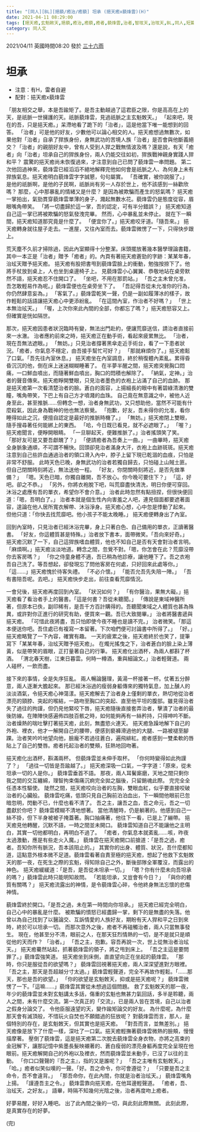 ```yaml
---
title: "[同人][BL][挹藐/癒治/癒藐] 坦承 (挹天癒x藐烽雲)(H)"
date: 2021-04-11 08:29:00
tags: [挹天癒,玄魁敕天,挹藐,癒治,癒藐,癒者,藐烽雲,治者,智玹天,治玹天,BL,同人,短篇]
category: 同人文
---
```


2021/04/11 英國時間08:20 發於 [三十六雨](http://www.36rain.com/read.php?tid=148929)

# 坦承

- 注意：有H，雷者自避
- 配對：挹天癒x藐烽雲

「朋友相交之舉，本是吾踰矩了。是吾主動越過了這君臣之限，你是高高在上的天，是祇脈一世擁護的天。祇脈藐烽雲，見過祇脈之主玄魁敇天。」
「起來吧，現在的吾，只是挹天癒。」呆滯地看了跪下的「治者」，這是他當下唯一能想到的回答。
「治者」可是他的好友，少數他可以論心相交的人。挹天癒想過無數次，如果他對「治者」自承了猂族身份，身無武功的苦境人族「治者」是否會與他斷義絕交？「治者」的親朋好友中，曾有人受到人猂之戰無情波及嗎？還是說，有天「癒者」向「治者」坦承自己的猂族身份，兩人仍能交往如初，猂族戰神親身實踐人猂和平？
震驚的挹天癒尚未恢復過來，才注意到自己已問了藐烽雲一串問題。
第二次他回過神來，藐烽雲已經滔滔不絕地解釋完他如何會是祇脈之人、為何身上未有猂族氣息。挹天癒明白藐烽雲字字誠懇，句句屬實。
「吾確實，被你說服了。」
是他的祇脈啊，是他的子民啊，祇脈尚有另一人存於世上，他不該感到一絲歡欣嗎？
那麼，心中那暴亂的情緒又是什麼？
是因為被欺騙而產生的怒氣嗎？
挹天癒一掌拍出，氣勁貫穿藐烽雲單薄的身子，濺起無數水花。藐烽雲仍是態度從容，眉眼嘴角帶笑。
「將一切盡歸於這一掌，吾的認定，可有半分錯誤？」
挹天癒知道自己這一掌已將被欺騙的怒氣發洩完畢。
然而，心中暴亂並未停止。
就在下一瞬間，挹天癒知道那究竟是什麼了。
「便宜你了。」挹天癒咬牙道。「隨吾來。」
挹天癒轉身就往屋子走去。一進屋，又往內室而去。藐烽雲微愣了一下，只得快步跟上。

<!--more-->

荒天塵不久前才掃除過，因此內室顯得十分整潔。床頭擺放著幾本醫學理論書籍，其中一本正是「治者」贈予「癒者」的。內頁有著挹天癒蒼勁的字跡：某某年春，治玹天贈予挹天癒。
挹天癒有股把書甩到藐烽雲臉上的衝動，勉強按捺下了。他將手杖放到桌上，人也坐到桌邊椅子上。
見藐烽雲小心翼翼、恭敬地站在桌旁默然不語，挹天癒忍不住開口了。
「坐吧，不用在那罰站。」
「吾之主未曾允准，吾怎敢輕易作為呢。」藐烽雲便也在桌旁坐下了。
「吾記得吾從未允准你的行為，你仍然肆意妄為。」
「客氣了。」藐烽雲乾笑一聲，仍是一副如履薄冰的樣子，故作輕鬆的話語讓挹天癒心中更添紛亂。
「在這間內室，作治者不好嗎？」
「世上本無治玹天。」
「喔，上次你來此內間的全部，你都忘了嗎？」挹天癒怒容又上。 
但確實是恍如隔世。

那次，挹天癒因患者狀況臨時有變，無法出門赴約，便讓荒靡送信，請治者直接前來一水澈。
治者應約前來之時，挹天癒正在動手術，看起來疲累無比。
「治者，現在吾無法遮眼。」
「無妨。」只見治者撐著黑傘走近手術台，看了一下患者狀況。「癒者，你氣息不穩定，由吾接手幫忙可好？」
「那就麻煩你了。」挹天癒鬆了口氣。「吾先往內室休息。」
挹天癒坐在內室調息，終於稍復體內紊亂。累得昏昏沉沉的他，倒在床上迷迷糊糊睡著了。
在半夢半醒之間，挹天癒突覺胸口悶痛，一口鮮血噴出，而隨著鮮血噴出，胸口的悶積也解除了。
「納氣，定神。」治者的聲音傳來。挹天癒睜開雙眼，只見治者墨色的衣袍上沾滿了自己的血跡。
那是挹天癒第一次看清楚治者的臉。蒼白的面容，上揚細長的眼中有著碧綠清澈的雙瞳，嘴角帶笑，下巴上有自己方才噴濺的血珠。
自己竟在無意識之中，被他人近身至此，甚至推脈……但轉念一想，治者身無武功，又只想助他，當然不可能有什麼殺氣，因此身為戰神的他也無法察覺。
「抱歉，好友，吾未得你的允准，看你睡得如此之沉，便擅自認定是最好的推脈時機了。」
「無妨。」挹天癒閉上雙眼，隨手搜尋著任何能綁上的東西。
「哈，今日既已看見，就不必遮眼了。」
「喔？」挹天癒聞言，便睜開眼睛。
「一旦聊起天，便難推脈了。」治者搖頭笑了笑。
「那好友可是又要吾獻醜了？」
「便請癒者為吾奏上一曲。」
一曲畢時，挹天癒全身脈象通順，不可謂不暢快。回頭卻見治者滿身大汗，衣袍上血跡斑斑。挹天癒注意到自己些許血通過治者的領口滑入內中，脖子上留下現已乾涸的血痕，只怕是非常不舒服。
此時天色已晚，身無武功的治者若獨自歸去，只怕碰上山賊土匪。但自己閉關時刻將近，無法送他一程。
「好友，你閉關時刻將近，是否先做準備？」
「嗯。天色已暗，你獨自離開，吾不放心。你今晚可要住下？」
「這，好吧。卻之不恭。」
「另外，你將衣袍脫下吧，叫荒靡盡快清洗，明日你便可穿回。沐浴之處應有吾的單衣，希望你不會介意。」
治者此時忽然有點扭捏，但很快便回道：「嗯，吾明白了。」
治者本就是個生性內向害羞之人吧，連見個面都要遮著面容，遑論在他人居所寬衣解帶、沐浴淨身。挹天癒心想，心中忽是悸動了起來。
但他只道：「你快去找荒靡吧。他小孩子不能太晚睡。」
挹天癒便轉身出了內室。

回到內室時，只見治者已經沐浴完畢，身上只著白色、自己備用的單衣，正讀著醫書。
「好友，你這體質甚是特殊。」治者放下書本，面帶微笑。「吾向來好奇。」
挹天癒沉默了一下，自己這猂族嗜血體質，他也不知自己是否有天會對治者言明。
「麻煩啊。」挹天癒淡淡地道。轉念之間，忽覺不對。「嗯，你怎會在此？荒靡沒帶你去客房嗎？」
「你之侍童身體不適，吾已稍為他診療，讓他睡下了。吾之衣袍吾自己洗了。等吾想起，卻發現忘了問他客房在何處，只好回來此處等你。」
「這……」挹天癒愧於待客失禮。
「不必介懷。」
「能否允吾先失陪一陣。」
「吾有書陪吾呢。去吧。」
挹天癒快步走出，前往查看荒靡情況。

一會兒後，挹天癒再度回到內室。
「狀況如何？」
「有你醫治，果無大礙。」挹天癒看了看治者手上的醫書。「這是何書？吾從未聽聞。」
「傳說是東域神醫所著，但原本已佚，副印稀有，是吾千方百計購得的。吾聽聞東域之人體質也甚為殊異，或許對你正進行的研究有助，便買來一觀。吾已大致閱畢。」
治者將醫書遞與挹天癒。
「可惜此夜將盡，吾只怕即使今夜不睡也是讀不完。」
治者微笑。「那這本便送你吧。吾住處已有複寫一本留著。下次咱們便可討論書中所得了。」
「好。」挹天癒略覽了一下內容，確實有趣。
一天的疲累之後，挹天癒終於也笑了，提筆寫下「某某年春，治玹天贈予挹天癒」。
在燭光搖曳之下，治者蒼白的臉上染上薄黃，似是帶笑的眉眼，正打量著自己的行筆。
挹天癒化出酒杯，為兩人都斟了杯酒。
「渭北春天樹，江東日暮雲。何時一樽酒，重與細論文。」治者輕聲道。
兩人碰杯，一飲而盡。

接下來的事情，全是失序狂亂。
兩人暢論醫理，黃湯一杯接著一杯。仗著五分醉意，兩人逐漸大膽起來。
那已經沐浴過的瘦弱身軀傳來的獨特氣息，加上醺人的淡淡酒氣，令挹天癒心神蕩漾。挹天癒解去了治者身上僅剩的單衣，熱切地從治者漂亮的頸脖、突起的喉結，一路吻至胸口的突起、直至他平坦的腹部。雖見得治者失了過往的拘謹，但仍見他緊咬下唇，挹天癒隨後直接套弄治者，擊潰了治者的最後防線。在陣陣快感遍佈四肢百骸之時，如何能夠再有一絲矜持，只得呻吟不斷。
治者燥熱的喘吐擊打著挹天癒，此刻，無盡慾火連天。
挹天癒急躁地解下自己的外袍、裡衣，他才一解開自己的腰帶，便感到褻褲滑過他的大腿、一路被褪至腳踝。治者笑吟吟地望向他，臉龐不若過往蒼白，遍飛緋紅。癒者感到一雙柔軟的唇貼上了自己的雙唇。癒者托起治者的雙頰，狂熱地回吻著。

挹天癒化出酒杯，斟滿兩杯。
但藐烽雲並未伸手取杯。
「你何時變得如此拘謹了？」
「過往一切皆是吾踰越了。」
挹天癒深吸一口氣，一字字道：「原來，從未坦承一切的人是你。」
藐烽雲垂首不語。
那夜，兩人耳鬢廝磨，天地之間只剩你我之間的交互纏綿，理智拘束傷痛沉痾完全拋之腦後，只留銷魂此際。
完完全全任憑本性驅使。
陡然之間，挹天癒咬向治者的左胸，雙眼血紅，似乎要直接咬破治者的心臟般。
藐烽雲吃痛，低頭只見自己胸前泊泊血出，下一瞬間他眼前已忽暗忽明，閃動不已，什麼也看不清了。
吾之主，讓吾之血，吾之命元，吾之一切盡獻於你吧？
藐烽雲模糊不清地想著。
當他清醒時，仍是躺著的。他感到自己一絲不掛，但下半身被被子掩蓋著。胸口抽痛著，他往下一看，已是上了繃帶。
挹天癒見他轉醒，沉默不語，一時之間並未開口。
藐烽雲知道自己不能讓他之主明白，其實一切他都明白，再明白不過了。
「癒者，你氣息本就紊亂……咳，昨夜太過激動，應是有些走火入魔。」
藐烽雲在挹天癒開口前搶道：「是吾之過，癒者。吾知你所有脈況，吾本該阻止的。」
其實你的出身、體質、狀況，吾什麼都知道，這點意外根本微不足道。藐烽雲看著自責至極的挹天癒，想起了他救下玄魁敇天的那一夜，在死生之際的玄魁，得知除自己之外，斷後部隊全軍覆沒，而露出的神色。
挹天癒緩緩道：「是吾，是吾從未坦承一切。」
「嗯？你有什麼未向吾坦承的嗎？」藐烽雲此時只能明知故問。
「若能坦承，又豈會有今日？」
「與你的體質有關嗎？」
挹天癒流露出的神情，是令藐烽雲心碎，令他終身無法忘懷的悲傷神情。

藐烽雲終於開口。「是吾之過，未在第一時間向你坦承。」
挹天癒已經完全明白，自己心中的暴亂是什麼。
被欺騙的憤怒已經盡歸一掌，剩下的是無盡的失落。他曾以為自己找到了以醫論交、互訴情愛的人族好友，期盼有天人猂和平之日到來時，終於可以坦承一切。
而那次意外之後，癒者不再碰觸治者，兩人只當無事發生。
現在，他甚至分不清，眼前之人，在那天狂烈情熱的一切，是不是就只是順從他的天而作？
「治者。」
「吾之主，抱歉。容吾再說一次，世上從無治者治玹天。」
挹天癒驀然站起，抓著藐烽雲的領子，將之甩到床上。
「吾之主這是要問罪了。」藐烽雲強笑道。
挹天癒坐到床側，直直望向正在坐起的藐烽雲。
「那時，你只是服從吾的欲望嗎？」
藐烽雲回視著挹天癒，兩人深深望進對方眼裡。
「吾之主，那天是吾超越分寸太過。」藐烽雲輕聲道，完全不再故作輕鬆。「……那天，那也是吾的欲望。」
「你的欲望是玄魁敇天，抑或是挹天癒呢？」
藐烽雲微愣了一下。「這嘛……」藐烽雲其實從未想過這個問題。
救了玄魁敇天的那一夜，年少的藐烽雲並未對玄魁講太多話，傷重的玄魁也無甚力氣回話，多半是聆聽，兩人之間，未有什麼交流。第一次真正的「交流」，已是兩人皆在苦境，自己以治者之假身分論交了。
令他臣服遠望的天，變作踰矩論交的好友。
為什麼呢，為什麼那天會有滅頂般，不惜玩火自焚也不願錯過的狂放呢？
對藐烽雲而言，那人，是個特別的存在，是玄魁敇天，但其實也是挹天癒。
「對吾而言，並無差別。」
挹天癒像是放下了什麼一樣，深吐了一口氣。挹天癒輕撫著藐烽雲微熱的臉頰，慢慢描摩著。
壓倒了藐烽雲，這是挹天癒第二次脫去藐烽雲全身衣物，亦將之高束的金冠解下，讓那記憶中紫墨長髮映襯著的、蒼白瘦弱的漂亮身軀再度完全呈現在他眼前。挹天癒解開自己的外袍以及裡衣，然而藐烽雲並未動手，已沒了以往的主動。
「你口口聲聲的『吾之主』，指的又是誰呢？」
「吾之主唯有玄魁敇天。」
「哈。」癒者似笑似嘆的一聲。「好。吾之命令，你可會遵從？」
「只要是吾之主命令，吾不會違背。」
「那吾命你，在此內間，你就是治者治玹天。」
藐烽雲嘴角上揚。
「謹遵吾主之令。」
藐烽雲靠向挹天癒，在他耳邊輕聲道。
「癒者，吾、治玹天，之好友。」
語畢，時隔不知幾何光陰之後，治者再度吻上癒者。

好夢易醒，好好入睡吧。
出了此內間之後的一切，與此刻此際無關。
此刻此際，是真實存在的好夢。

(完)
